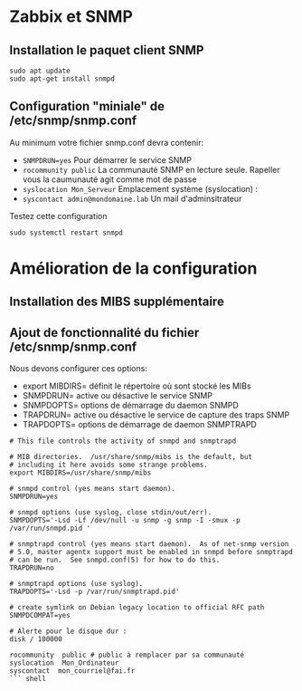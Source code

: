 # Zabbix et SNMP
## Installation le paquet client SNMP
``` shell
sudo apt update
sudo apt-get install snmpd
```

## Configuration "miniale" de /etc/snmp/snmp.conf
Au minimum votre fichier snmp.conf devra contenir:
 - `SNMPDRUN=yes` Pour démarrer le service SNMP
 - `rocommunity public` La communauté SNMP en lecture seule. Rapeller vous la caumunauté agit comme mot de passe 
 - `syslocation Mon_Serveur` Emplacement système (syslocation) :
 - `syscontact admin@mondomaine.lab` Un mail d'adminsitrateur

Testez cette configuration
``` shell
sudo systemctl restart snmpd
```
# Amélioration de la configuration
## Installation des MIBS supplémentaire

## Ajout de fonctionnalité du fichier /etc/snmp/snmp.conf

Nous devons configurer ces options:
 - export MIBDIRS= définit le répertoire où sont stocké les MIBs
 - SNMPDRUN= active ou désactive le service SNMP
 - SNMPDOPTS= options de démarrage du daemon SNMPD
 - TRAPDRUN= active ou désactive le service de capture des traps SNMP
 - TRAPDOPTS= options de démarrage de daemon SNMPTRAPD

``` shell
# This file controls the activity of snmpd and snmptrapd

# MIB directories.  /usr/share/snmp/mibs is the default, but
# including it here avoids some strange problems.
export MIBDIRS=/usr/share/snmp/mibs

# snmpd control (yes means start daemon).
SNMPDRUN=yes

# snmpd options (use syslog, close stdin/out/err).
SNMPDOPTS='-Lsd -Lf /dev/null -u snmp -g snmp -I -smux -p /var/run/snmpd.pid '

# snmptrapd control (yes means start daemon).  As of net-snmp version
# 5.0, master agentx support must be enabled in snmpd before snmptrapd
# can be run.  See snmpd.conf(5) for how to do this.
TRAPDRUN=no

# snmptrapd options (use syslog).
TRAPDOPTS='-Lsd -p /var/run/snmptrapd.pid'

# create symlink on Debian legacy location to official RFC path
SNMPDCOMPAT=yes

# Alerte pour le disque dur :
disk / 100000

rocommunity  public # public à remplacer par sa communauté
syslocation  Mon_Ordinateur
syscontact  mon_courriel@fai.fr
``` shell


